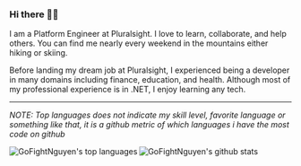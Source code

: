 ### Hi there 👋🏼

I am a Platform Engineer at Pluralsight. 
I love to learn, collaborate, and help others.
You can find me nearly every weekend in the mountains either hiking or skiing.

Before landing my dream job at Pluralsight, I experienced being a developer in many domains including finance, education, and health.
Although most of my professional experience is in .NET, I enjoy learning any tech.

<!--
**GoFightNguyen/GoFightNguyen** is a ✨ _special_ ✨ repository because its `README.md` (this file) appears on your GitHub profile.

Here are some ideas to get you started:

- 🔭 I’m currently working on ...
- 🌱 I’m currently learning ...
- 👯 I’m looking to collaborate on ...
- 🤔 I’m looking for help with ...
- 💬 Ask me about ...
- 📫 How to reach me: ...
- 😄 Pronouns: ...
- ⚡ Fun fact: ...
-->

---

*NOTE: Top languages does not indicate my skill level, favorite language or something like that, it is a github metric of which languages i have the most code on github*

<img align="left" src="https://github-readme-stats.vercel.app/api/top-langs/?username=gofightnguyen" alt="GoFightNguyen's top languages" />
<img align="left" src="https://github-readme-stats.vercel.app/api?username=gofightnguyen&count_private=true&show_icons=true" alt="GoFightNguyen's github stats" />
